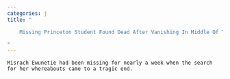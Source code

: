 ```yaml
---
categories: j
title: "

    Missing Princeton Student Found Dead After Vanishing In Middle Of The Night

"
---
```



    Misrach Ewunetie had been missing for nearly a week when the search for her whereabouts came to a tragic end.

